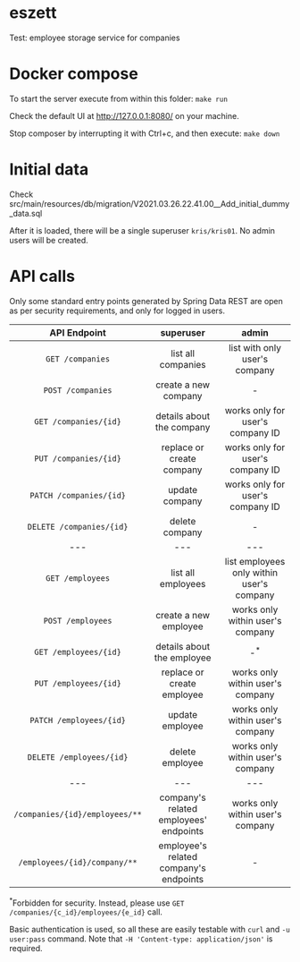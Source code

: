 # eszett
Test: employee storage service for companies

# Docker compose
To start the server execute from within this folder:
`make run`

Check the default UI at http://127.0.0.1:8080/ on your machine.

Stop composer by interrupting it with Ctrl+c, and then execute:
`make down`

# Initial data
Check src/main/resources/db/migration/V2021.03.26.22.41.00__Add_initial_dummy_data.sql

After it is loaded, there will be a single superuser `kris/kris01`. No admin users will be created.

# API calls
Only some standard entry points generated by Spring Data REST are open as per security requirements, and only for logged
in users.

| API Endpoint | superuser | admin |
| :---: | :---: | :---: |
| `GET /companies` | list all companies | list with only user's company |
| `POST /companies` | create a new company | - |
| `GET /companies/{id}` | details about the company | works only for user's company ID |
| `PUT /companies/{id}` | replace or create company | works only for user's company ID |
| `PATCH /companies/{id}` | update company | works only for user's company ID |
| `DELETE /companies/{id}` | delete company | - |
| --- | --- | --- |
| `GET /employees` | list all employees | list employees only within user's company |
| `POST /employees` | create a new employee | works only within user's company |
| `GET /employees/{id}` | details about the employee | -<sup>*</sup> |
| `PUT /employees/{id}` | replace or create employee | works only within user's company |
| `PATCH /employees/{id}` | update employee | works only within user's company |
| `DELETE /employees/{id}` | delete employee | works only within user's company |
| --- | --- | --- |
| `/companies/{id}/employees/**` | company's related employees' endpoints | works only within user's company |
| `/employees/{id}/company/**` | employee's related company's endpoints | - |

<sup>*</sup>Forbidden for security. Instead, please use `GET /companies/{c_id}/employees/{e_id}` call.

Basic authentication is used, so all these are easily testable with `curl` and `-u user:pass` command. Note that
`-H 'Content-type: application/json'` is required.
